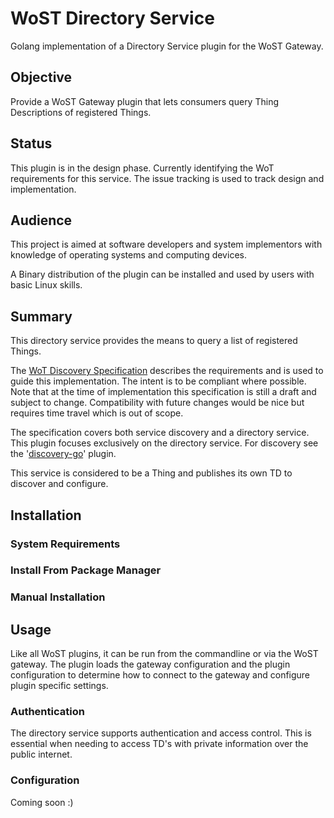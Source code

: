 # WoST Directory Service 

Golang implementation of a Directory Service plugin for the WoST Gateway.

## Objective

Provide a WoST Gateway plugin that lets consumers query Thing Descriptions of registered Things.

## Status

This plugin is in the design phase. Currently identifying the WoT requirements for this service.
The issue tracking is used to track design and implementation.

## Audience

This project is aimed at software developers and system implementors with knowledge of operating systems and computing devices.

A Binary distribution of the plugin can be installed and used by users with basic Linux skills.

## Summary

This directory service provides the means to query a list of registered Things.

The [WoT Discovery Specification](https://w3c.github.io/wot-discovery/) describes the requirements and is used to guide this implementation. The intent is to be compliant where possible. Note that at the time of implementation this specification is still a draft and subject to change. Compatibility with future changes would be nice but requires time travel which is out of scope.

The specification covers both service discovery and a directory service. This plugin focuses exclusively on the directory service. For discovery see the '[discovery-go](https://github.com/wostzone/discovery-go)' plugin.

This service is considered to be a Thing and publishes its own TD to discover and configure.


## Installation

### System Requirements

### Install From Package Manager

### Manual Installation

## Usage

Like all WoST plugins, it can be run from the commandline or via the WoST gateway.
The plugin loads the gateway configuration and the plugin configuration to determine how to connect to the gateway and configure plugin specific settings.

### Authentication

The directory service supports authentication and access control. This is essential when needing to access TD's with private information over the public internet.

### Configuration

Coming soon :)


